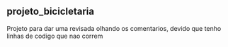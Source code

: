 ## projeto_bicicletaria
Projeto para dar uma revisada olhando os comentarios, devido que tenho linhas de codigo que nao correm
